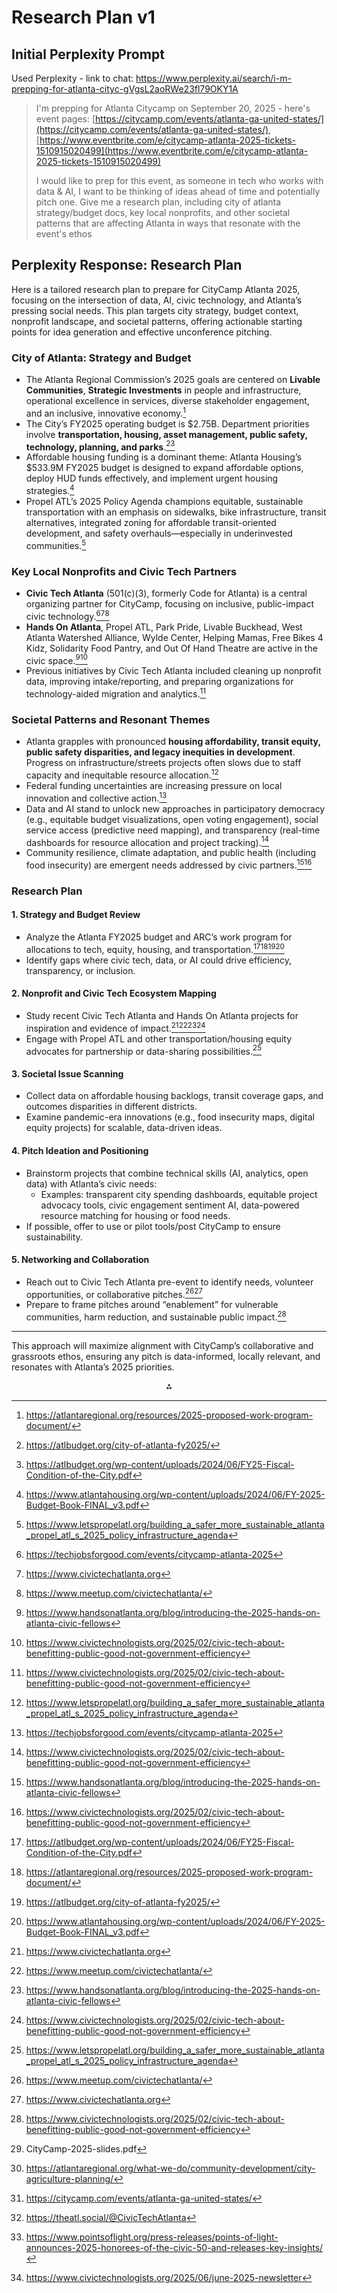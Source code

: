 # Research Plan v1

## Initial Perplexity Prompt

Used Perplexity - link to chat: https://www.perplexity.ai/search/i-m-prepping-for-atlanta-cityc-gVgsL2aoRWe23fl79OKY1A

> I'm prepping for Atlanta Citycamp on September 20, 2025 - here's event pages: [https://citycamp.com/events/atlanta-ga-united-states/](https://citycamp.com/events/atlanta-ga-united-states/), [https://www.eventbrite.com/e/citycamp-atlanta-2025-tickets-1510915020499](https://www.eventbrite.com/e/citycamp-atlanta-2025-tickets-1510915020499)
>
> I would like to prep for this event, as someone in tech who works with data \& AI, I want to be thinking of ideas ahead of time and potentially pitch one.  Give me a research plan, including city of atlanta strategy/budget docs, key local nonprofits, and other societal patterns that are affecting Atlanta in ways that resonate with the event's ethos

## Perplexity Response: Research Plan

Here is a tailored research plan to prepare for CityCamp Atlanta 2025, focusing on the intersection of data, AI, civic technology, and Atlanta’s pressing social needs. This plan targets city strategy, budget context, nonprofit landscape, and societal patterns, offering actionable starting points for idea generation and effective unconference pitching.

### City of Atlanta: Strategy and Budget

- The Atlanta Regional Commission’s 2025 goals are centered on **Livable Communities**, **Strategic Investments** in people and infrastructure, operational excellence in services, diverse stakeholder engagement, and an inclusive, innovative economy.[^1]
- The City’s FY2025 operating budget is \$2.75B. Department priorities involve **transportation, housing, asset management, public safety, technology, planning, and parks**.[^2][^3]
- Affordable housing funding is a dominant theme: Atlanta Housing’s \$533.9M FY2025 budget is designed to expand affordable options, deploy HUD funds effectively, and implement urgent housing strategies.[^4]
- Propel ATL’s 2025 Policy Agenda champions equitable, sustainable transportation with an emphasis on sidewalks, bike infrastructure, transit alternatives, integrated zoning for affordable transit-oriented development, and safety overhauls—especially in underinvested communities.[^5]


### Key Local Nonprofits and Civic Tech Partners

- **Civic Tech Atlanta** (501(c)(3), formerly Code for Atlanta) is a central organizing partner for CityCamp, focusing on inclusive, public-impact civic technology.[^6][^7][^8]
- **Hands On Atlanta**, Propel ATL, Park Pride, Livable Buckhead, West Atlanta Watershed Alliance, Wylde Center, Helping Mamas, Free Bikes 4 Kidz, Solidarity Food Pantry, and Out Of Hand Theatre are active in the civic space.[^9][^10]
- Previous initiatives by Civic Tech Atlanta included cleaning up nonprofit data, improving intake/reporting, and preparing organizations for technology-aided migration and analytics.[^10]


### Societal Patterns and Resonant Themes

- Atlanta grapples with pronounced **housing affordability, transit equity, public safety disparities, and legacy inequities in development**. Progress on infrastructure/streets projects often slows due to staff capacity and inequitable resource allocation.[^5]
- Federal funding uncertainties are increasing pressure on local innovation and collective action.[^6]
- Data and AI stand to unlock new approaches in participatory democracy (e.g., equitable budget visualizations, open voting engagement), social service access (predictive need mapping), and transparency (real-time dashboards for resource allocation and project tracking).[^10]
- Community resilience, climate adaptation, and public health (including food insecurity) are emergent needs addressed by civic partners.[^9][^10]


### Research Plan

#### 1. Strategy and Budget Review

- Analyze the Atlanta FY2025 budget and ARC’s work program for allocations to tech, equity, housing, and transportation.[^3][^1][^2][^4]
- Identify gaps where civic tech, data, or AI could drive efficiency, transparency, or inclusion.


#### 2. Nonprofit and Civic Tech Ecosystem Mapping

- Study recent Civic Tech Atlanta and Hands On Atlanta projects for inspiration and evidence of impact.[^7][^8][^9][^10]
- Engage with Propel ATL and other transportation/housing equity advocates for partnership or data-sharing possibilities.[^5]


#### 3. Societal Issue Scanning

- Collect data on affordable housing backlogs, transit coverage gaps, and outcomes disparities in different districts.
- Examine pandemic-era innovations (e.g., food insecurity maps, digital equity projects) for scalable, data-driven ideas.


#### 4. Pitch Ideation and Positioning

- Brainstorm projects that combine technical skills (AI, analytics, open data) with Atlanta’s civic needs:
    - Examples: transparent city spending dashboards, equitable project advocacy tools, civic engagement sentiment AI, data-powered resource matching for housing or food needs.
- If possible, offer to use or pilot tools/post CityCamp to ensure sustainability.


#### 5. Networking and Collaboration

- Reach out to Civic Tech Atlanta pre-event to identify needs, volunteer opportunities, or collaborative pitches.[^8][^7]
- Prepare to frame pitches around “enablement” for vulnerable communities, harm reduction, and sustainable public impact.[^10]

***

This approach will maximize alignment with CityCamp’s collaborative and grassroots ethos, ensuring any pitch is data-informed, locally relevant, and resonates with Atlanta’s 2025 priorities.
<span style="display:none">[^11][^12][^13][^14][^15][^16]</span>

<div style="text-align: center">⁂</div>

[^1]: https://atlantaregional.org/resources/2025-proposed-work-program-document/

[^2]: https://atlbudget.org/city-of-atlanta-fy2025/

[^3]: https://atlbudget.org/wp-content/uploads/2024/06/FY25-Fiscal-Condition-of-the-City.pdf

[^4]: https://www.atlantahousing.org/wp-content/uploads/2024/06/FY-2025-Budget-Book-FINAL_v3.pdf

[^5]: https://www.letspropelatl.org/building_a_safer_more_sustainable_atlanta_propel_atl_s_2025_policy_infrastructure_agenda

[^6]: https://techjobsforgood.com/events/citycamp-atlanta-2025

[^7]: https://www.civictechatlanta.org

[^8]: https://www.meetup.com/civictechatlanta/

[^9]: https://www.handsonatlanta.org/blog/introducing-the-2025-hands-on-atlanta-civic-fellows

[^10]: https://www.civictechnologists.org/2025/02/civic-tech-about-benefitting-public-good-not-government-efficiency

[^11]: CityCamp-2025-slides.pdf

[^12]: https://atlantaregional.org/what-we-do/community-development/city-agriculture-planning/

[^13]: https://citycamp.com/events/atlanta-ga-united-states/

[^14]: https://theatl.social/@CivicTechAtlanta

[^15]: https://www.pointsoflight.org/press-releases/points-of-light-announces-2025-honorees-of-the-civic-50-and-releases-key-insights/

[^16]: https://www.civictechnologists.org/2025/06/june-2025-newsletter

